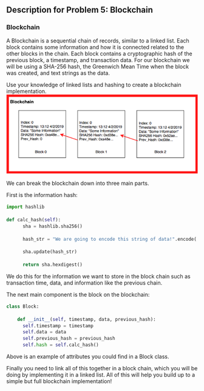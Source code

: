 ## Description for Problem 5: Blockchain
### Blockchain
A Blockchain is a sequential chain of records, similar to a linked list. Each
block contains some information and how it is connected related to the other
blocks in the chain. Each block contains a cryptographic hash of the previous
block, a timestamp, and transaction data. For our blockchain we will be using a
SHA-256 hash, the Greenwich Mean Time when the block was created, and text strings as the data.<br>

Use your knowledge of linked lists and hashing to create a blockchain
implementation.
![](blockchain.png)

We can break the blockchain down into three main parts.

First is the information hash:
```python
import hashlib

def calc_hash(self):
      sha = hashlib.sha256()

      hash_str = "We are going to encode this string of data!".encode('utf-8')

      sha.update(hash_str)

      return sha.hexdigest()
```
We do this for the information we want to store in the block chain such as
transaction time, data, and information like the previous chain.

The next main component is the block on the blockchain:
```python
class Block:

    def __init__(self, timestamp, data, previous_hash):
      self.timestamp = timestamp
      self.data = data
      self.previous_hash = previous_hash
      self.hash = self.calc_hash()
```

Above is an example of attributes you could find in a Block class.

Finally you need to link all of this together in a block chain, which you will
be doing by implementing it in a linked list. All of this will help you build up to a simple but full blockchain implementation!
